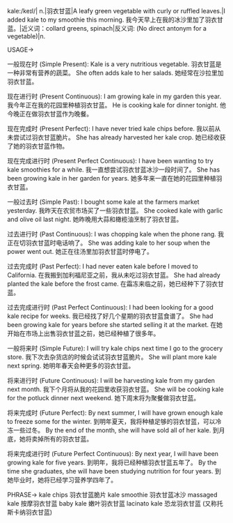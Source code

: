 kale:/keɪl/| n.|羽衣甘蓝|A leafy green vegetable with curly or ruffled leaves.|I added kale to my smoothie this morning. 我今天早上在我的冰沙里加了羽衣甘蓝。|近义词：collard greens, spinach|反义词: (No direct antonym for a vegetable)|n.

USAGE->

一般现在时 (Simple Present):
Kale is a very nutritious vegetable. 羽衣甘蓝是一种非常有营养的蔬菜。
She often adds kale to her salads. 她经常在沙拉里加羽衣甘蓝。

现在进行时 (Present Continuous):
I am growing kale in my garden this year. 我今年正在我的花园里种植羽衣甘蓝。
He is cooking kale for dinner tonight. 他今晚正在做羽衣甘蓝作为晚餐。

现在完成时 (Present Perfect):
I have never tried kale chips before. 我以前从未尝试过羽衣甘蓝脆片。
She has already harvested her kale crop. 她已经收获了她的羽衣甘蓝作物。

现在完成进行时 (Present Perfect Continuous):
I have been wanting to try kale smoothies for a while. 我一直想尝试羽衣甘蓝冰沙一段时间了。
She has been growing kale in her garden for years. 她多年来一直在她的花园里种植羽衣甘蓝。

一般过去时 (Simple Past):
I bought some kale at the farmers market yesterday. 我昨天在农贸市场买了一些羽衣甘蓝。
She cooked kale with garlic and olive oil last night. 她昨晚用大蒜和橄榄油烹制了羽衣甘蓝。

过去进行时 (Past Continuous):
I was chopping kale when the phone rang. 我正在切羽衣甘蓝时电话响了。
She was adding kale to her soup when the power went out. 她正在往汤里加羽衣甘蓝时停电了。

过去完成时 (Past Perfect):
I had never eaten kale before I moved to California. 在我搬到加利福尼亚之前，我从未吃过羽衣甘蓝。
She had already planted the kale before the frost came. 在霜冻来临之前，她已经种下了羽衣甘蓝。

过去完成进行时 (Past Perfect Continuous):
I had been looking for a good kale recipe for weeks. 我已经找了好几个星期的羽衣甘蓝食谱了。
She had been growing kale for years before she started selling it at the market. 在她开始在市场上出售羽衣甘蓝之前，她已经种植了很多年。

一般将来时 (Simple Future):
I will try kale chips next time I go to the grocery store. 我下次去杂货店的时候会试试羽衣甘蓝脆片。
She will plant more kale next spring. 她明年春天会种更多的羽衣甘蓝。

将来进行时 (Future Continuous):
I will be harvesting kale from my garden next month. 我下个月将从我的花园里收获羽衣甘蓝。
She will be cooking kale for the potluck dinner next weekend. 她下周末将为聚餐做羽衣甘蓝。

将来完成时 (Future Perfect):
By next summer, I will have grown enough kale to freeze some for the winter. 到明年夏天，我将种植足够的羽衣甘蓝，可以冷冻一些过冬。
By the end of the month, she will have sold all of her kale. 到月底，她将卖掉所有的羽衣甘蓝。

将来完成进行时 (Future Perfect Continuous):
By next year, I will have been growing kale for five years. 到明年，我将已经种植羽衣甘蓝五年了。
By the time she graduates, she will have been studying nutrition for four years. 到她毕业时，她将已经学习营养学四年了。



PHRASE->
kale chips 羽衣甘蓝脆片
kale smoothie 羽衣甘蓝冰沙
massaged kale 按摩羽衣甘蓝
baby kale  嫩叶羽衣甘蓝
lacinato kale  恐龙羽衣甘蓝 (又称托斯卡纳羽衣甘蓝)
